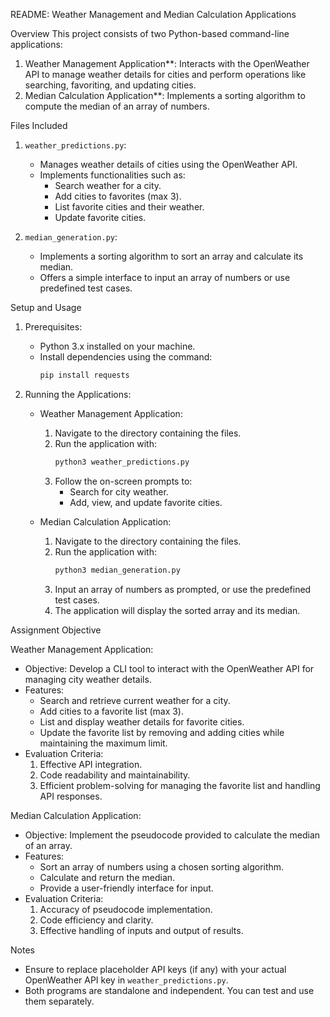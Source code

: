 README: Weather Management and Median Calculation Applications

Overview
This project consists of two Python-based command-line applications:
1. Weather Management Application**: Interacts with the OpenWeather API to manage weather details for cities and perform operations like searching, favoriting, and updating cities.
2. Median Calculation Application**: Implements a sorting algorithm to compute the median of an array of numbers.

Files Included
1. `weather_predictions.py`: 
   - Manages weather details of cities using the OpenWeather API.
   - Implements functionalities such as:
     - Search weather for a city.
     - Add cities to favorites (max 3).
     - List favorite cities and their weather.
     - Update favorite cities.

2. `median_generation.py`:
   - Implements a sorting algorithm to sort an array and calculate its median.
   - Offers a simple interface to input an array of numbers or use predefined test cases.

Setup and Usage

1. Prerequisites:
   - Python 3.x installed on your machine.
   - Install dependencies using the command:
     ```bash
     pip install requests
     ```

2. Running the Applications:

   - Weather Management Application:
     1. Navigate to the directory containing the files.
     2. Run the application with:
        ```bash
        python3 weather_predictions.py
        ```
     3. Follow the on-screen prompts to:
        - Search for city weather.
        - Add, view, and update favorite cities.

   - Median Calculation Application:
     1. Navigate to the directory containing the files.
     2. Run the application with:
        ```bash
        python3 median_generation.py
        ```
     3. Input an array of numbers as prompted, or use the predefined test cases.
     4. The application will display the sorted array and its median.

Assignment Objective

Weather Management Application:
- Objective: Develop a CLI tool to interact with the OpenWeather API for managing city weather details.
- Features:
  - Search and retrieve current weather for a city.
  - Add cities to a favorite list (max 3).
  - List and display weather details for favorite cities.
  - Update the favorite list by removing and adding cities while maintaining the maximum limit.
- Evaluation Criteria:
  1. Effective API integration.
  2. Code readability and maintainability.
  3. Efficient problem-solving for managing the favorite list and handling API responses.

Median Calculation Application:
- Objective: Implement the pseudocode provided to calculate the median of an array.
- Features:
  - Sort an array of numbers using a chosen sorting algorithm.
  - Calculate and return the median.
  - Provide a user-friendly interface for input.
- Evaluation Criteria:
  1. Accuracy of pseudocode implementation.
  2. Code efficiency and clarity.
  3. Effective handling of inputs and output of results.

Notes
- Ensure to replace placeholder API keys (if any) with your actual OpenWeather API key in `weather_predictions.py`.
- Both programs are standalone and independent. You can test and use them separately.
